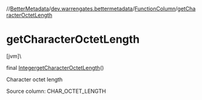 //[BetterMetadata](../../../index.md)/[dev.warrengates.bettermetadata](../index.md)/[FunctionColumn](index.md)/[getCharacterOctetLength](get-character-octet-length.md)

# getCharacterOctetLength

[jvm]\

final [Integer](https://docs.oracle.com/javase/8/docs/api/java/lang/Integer.html)[getCharacterOctetLength](get-character-octet-length.md)()

Character octet length

Source column: CHAR_OCTET_LENGTH
